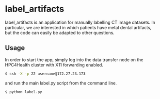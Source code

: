 # label_artifacts
label_artifacts is an application for manually labelling CT image datasets. In particular, we are interested in which patients have metal dental artifacts, but the code can easily be adapted to other questions.

## Usage
In order to start the app, simply log into the data transfer node on the HPC4Health cluster with X11 forwarding enabled.
```bash
$ ssh -X -p 22 username@172.27.23.173 
```
and run the main label.py script from the command line.
```bash
$ python label.py
```
